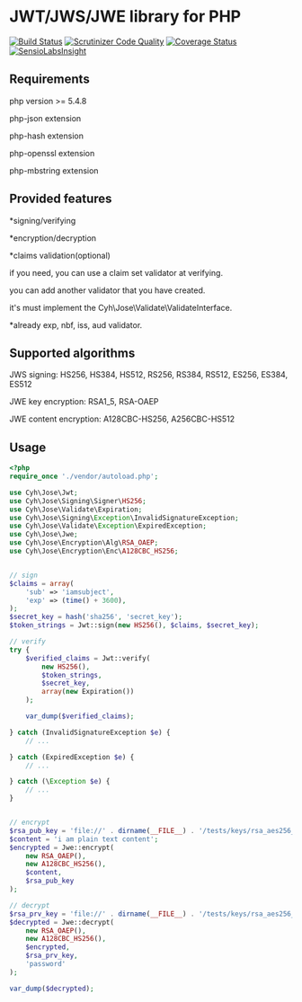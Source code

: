 # JWT/JWS/JWE library for PHP

[![Build Status](https://travis-ci.org/closeyourhead/jose.svg?branch=master)](https://travis-ci.org/closeyourhead/jose)
[![Scrutinizer Code Quality](https://scrutinizer-ci.com/g/closeyourhead/jose/badges/quality-score.png?b=master)](https://scrutinizer-ci.com/g/closeyourhead/jose/?branch=master)
[![Coverage Status](https://coveralls.io/repos/closeyourhead/jose/badge.svg?branch=master&service=github)](https://coveralls.io/github/closeyourhead/jose?branch=master)
[![SensioLabsInsight](https://insight.sensiolabs.com/projects/8bc06326-2fce-4399-8c42-b8204982fe7d/big.png)](https://insight.sensiolabs.com/projects/8bc06326-2fce-4399-8c42-b8204982fe7d)

## Requirements

php version >= 5.4.8

php-json extension

php-hash extension

php-openssl extension

php-mbstring extension

## Provided features

*signing/verifying

*encryption/decryption

*claims validation(optional)

if you need, you can use a claim set validator at verifying.

you can add another validator that you have created.

it's must implement the Cyh\Jose\Validate\ValidateInterface.

*already exp, nbf, iss, aud validator.

## Supported algorithms

JWS signing: HS256, HS384, HS512, RS256, RS384, RS512, ES256, ES384, ES512

JWE key encryption: RSA1_5, RSA-OAEP

JWE content encryption: A128CBC-HS256, A256CBC-HS512

## Usage
```php
<?php
require_once './vendor/autoload.php';

use Cyh\Jose\Jwt;
use Cyh\Jose\Signing\Signer\HS256;
use Cyh\Jose\Validate\Expiration;
use Cyh\Jose\Signing\Exception\InvalidSignatureException;
use Cyh\Jose\Validate\Exception\ExpiredException;
use Cyh\Jose\Jwe;
use Cyh\Jose\Encryption\Alg\RSA_OAEP;
use Cyh\Jose\Encryption\Enc\A128CBC_HS256;


// sign
$claims = array(
    'sub' => 'iamsubject',
    'exp' => (time() + 3600),
);
$secret_key = hash('sha256', 'secret_key');
$token_strings = Jwt::sign(new HS256(), $claims, $secret_key);

// verify
try {
    $verified_claims = Jwt::verify(
        new HS256(),
        $token_strings,
        $secret_key,
        array(new Expiration())
    );

    var_dump($verified_claims);

} catch (InvalidSignatureException $e) {
    // ...

} catch (ExpiredException $e) {
    // ...

} catch (\Exception $e) {
    // ...
}


// encrypt
$rsa_pub_key = 'file://' . dirname(__FILE__) . '/tests/keys/rsa_aes256_2048_public.pem';
$content = 'i am plain text content';
$encrypted = Jwe::encrypt(
    new RSA_OAEP(),
    new A128CBC_HS256(),
    $content,
    $rsa_pub_key
);

// decrypt
$rsa_prv_key = 'file://' . dirname(__FILE__) . '/tests/keys/rsa_aes256_2048_private.pem';
$decrypted = Jwe::decrypt(
    new RSA_OAEP(),
    new A128CBC_HS256(),
    $encrypted,
    $rsa_prv_key,
    'password'
);

var_dump($decrypted);
